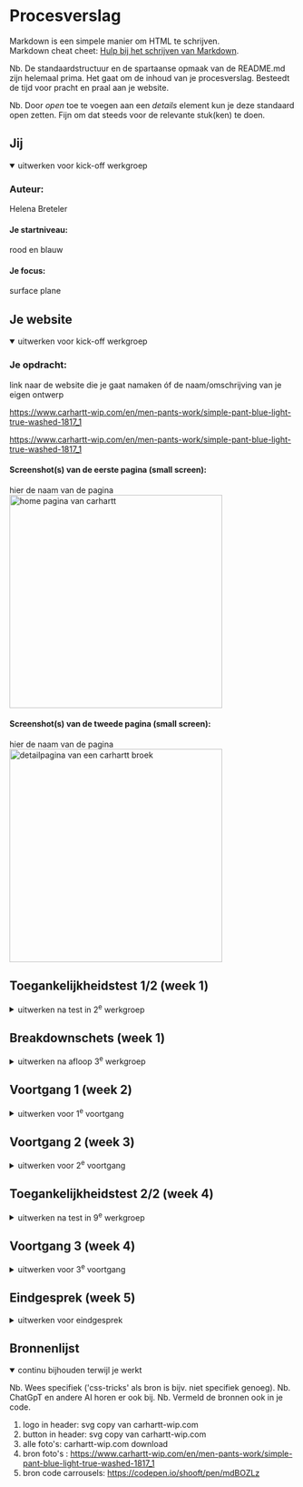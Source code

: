 # Procesverslag
Markdown is een simpele manier om HTML te schrijven.  
Markdown cheat cheet: [Hulp bij het schrijven van Markdown](https://github.com/adam-p/markdown-here/wiki/Markdown-Cheatsheet).

Nb. De standaardstructuur en de spartaanse opmaak van de README.md zijn helemaal prima. Het gaat om de inhoud van je procesverslag. Besteedt de tijd voor pracht en praal aan je website.

Nb. Door *open* toe te voegen aan een *details* element kun je deze standaard open zetten. Fijn om dat steeds voor de relevante stuk(ken) te doen.





## Jij

<details open>
  <summary>uitwerken voor kick-off werkgroep</summary>

  ### Auteur:
  Helena Breteler

  #### Je startniveau:
  rood en blauw

  #### Je focus:
  surface plane
 
</details>





## Je website

<details open>
  <summary>uitwerken voor kick-off werkgroep</summary>

  ### Je opdracht:
  link naar de website die je gaat namaken óf de naam/omschrijving van je eigen ontwerp
  
  https://www.carhartt-wip.com/en/men-pants-work/simple-pant-blue-light-true-washed-1817_1
  
  https://www.carhartt-wip.com/en/men-pants-work/simple-pant-blue-light-true-washed-1817_1

  #### Screenshot(s) van de eerste pagina (small screen): 
  hier de naam van de pagina  
  <img src="ScreenshotHomOfficialCarharttWIP.png" width="375px" alt="home pagina van carhartt">

  #### Screenshot(s) van de tweede pagina (small screen):
  hier de naam van de pagina  
  <img src="ScreenshotDetailpageCarharttWIPLandonPant.png" width="375px" alt="detailpagina van een carhartt broek">
 
</details>



## Toegankelijkheidstest 1/2 (week 1)

<details>
  <summary>uitwerken na test in 2<sup>e</sup> werkgroep</summary>

  ### Bevindingen
  Lijst met je bevindingen die in de test naar voren kwamen:
  De voice over gaat eerst de header langs ook op volgorde enb laat meteen weten dat je op de carhartt website bevind.
  Bij de iconen gaat die ze ook op volgorde langs, maar leest hij ook 'afbeelding', dat het een afbeelding is kan overgeslagen worden.
  Flag of the knop groep zegt hij een paar keer. onduidelijk of die de nav leest of de home pagina langs gaat.
  Hij leest de nav buiten beeld voor, per categorie. zou fijn zijn als die eerst 'men' women' etc voorleest dan 'men' en alles wat daaronder/daar in valt.
  Koppen begint bij de nieuwsletter, beetje gek vind ik. dit is ook de enige kop in de hele home pagina.
  
</details>



## Breakdownschets (week 1)

<details>
  <summary>uitwerken na afloop 3<sup>e</sup> werkgroep</summary>

  ### de hele pagina: 
  <img src="readme-images/sshomepagehelena.png" width="375px" alt="breakdown van de hele pagina">

  ### dynamisch deel (bijv menu): 
  <img src="readme-images/nav" width="375px" alt="breakdown van een dynamisch deel">

  ### wellicht nog een dynamisch deel (bijv filter): 
  <img src="readme-images/carroussel" width="375px" alt="breakdown van nog een dynamisch deel">

</details>





## Voortgang 1 (week 2)

<details>
  <summary>uitwerken voor 1<sup>e</sup> voortgang</summary>

  ### Stand van zaken
  hier dit ging goed & dit was lastig (neem ook screenshots op van delen van je website en code)


  ### Agenda voor meeting
  samen met je groepje opstellen

  | Michelle        |
  •⁠  animatie button (in zero state)
  •⁠  ⁠elementen apart aanspreken, lukt vaak wel maar niet altijd
  •⁠  ⁠opbouw zonder sections en div’jes te gebruiken vind ik nog moeilijk
  
  | Tess            |
  •  Flexbox in de header, ik krijg bepaalde elementen niet zoals ik wil
  •  Typografie lukt niet op alle elementen 
  •⁠  ⁠lastig om een opbouw te maken met weinig/geen div’s en classes
  
  | Sabri           |
  •  Hoe moet ik weten welke goede momenten zijn om flexbox en grid toe te passen?
  
  | Helena        |
  • Header recht krijgen met flexbx
  • GitHub link goed hebben staan



  ### Verslag van meeting
  hier na afloop snel de uitkomsten van de meeting vastleggen

  - Header staat goed met flexbox, maar nog niet recht met grid, volgende les
  - Font goed gekoppelt
  - mee gekeken met de bevindingen van de teamgenoten!

</details>





## Voortgang 2 (week 3)

<details>
  <summary>uitwerken voor 2<sup>e</sup> voortgang</summary>

  ### Stand van zaken
  hier dit ging goed & dit was lastig (neem ook screenshots op van delen van je website en code)


  ### Agenda voor meeting
  samen met je groepje opstellen

  | Michelle        |
  •⁠  
  
  | Tess            |
  •  het lukt niet goed om de header te stylen met flexbox en het werkt niet goed mee
  •⁠  ⁠mijn afbeeldingen op de homepage moeten een lijst zijn waar je doorheen kan scrollen maar het lukt niet helemaal goed
  •⁠  ⁠bij mijn tweede pagina heb ik een background color toegevoegd maar die wordt nu ook toegepast op elementen waarbij ik dat niet wil.
  
  | Sabri           |
  •  Wat is de beste manier om een hamburgermenu te maken?
  
  | Helena        |
  • Hoe kan ik de zoekbalk toevoegen


  ### Verslag van meeting
  hier na afloop snel de uitkomsten van de meeting vastleggen

  - https://codepen.io/shooft/pen/JjxmvrL
  - https://www.a11yproject.com/posts/how-to-hide-content/ (content laten voorlezen maar niet zien)
  

</details>





## Toegankelijkheidstest 2/2 (week 4)

<details>
  <summary>uitwerken na test in 9<sup>e</sup> werkgroep</summary>

  ### Bevindingen
  Lijst met je bevindingen die in de test naar voren kwamen (geef ook aan wat er verbeterd is):
  • De volgorde van de foto en kopjes omdraaien om duidelijker te maken waar de gebruiker naar kijkt. 

</details>





## Voortgang 3 (week 4)

<details>
  <summary>uitwerken voor 3<sup>e</sup> voortgang</summary>

  ### Stand van zaken
  hier dit ging goed & dit was lastig (neem ook screenshots op van delen van je website en code)


  ### Agenda voor meeting
  samen met je groepje opstellen

  | Michelle        |
  •⁠  
  
  | Tess            |
  •  Hoe moet de screen reader gebruiken
  
  | Sabri           |
  •  Wat is de beste manier om een hamburgermenu te maken?
  
  | Helena        |
  • socials in grid
  • footer form


  ### Verslag van meeting
  hier na afloop snel de uitkomsten van de meeting vastleggen

  - grijze overlay
  - hover en tab andere kleur voor toegankelijkheid

</details>





## Eindgesprek (week 5)

<details>
  <summary>uitwerken voor eindgesprek</summary>

  ### Je uitkomst - karakteristiek screenshots:
  <img src="readme-images/sshomepagehelena.png" width="375px" alt="uitomst opdracht 1">
  <img src="readme-images/ssdetailpagehelena.png" width="375px" alt="uitomst opdracht 1">


  ### Dit ging goed/Heb ik geleerd: 
  Korte omschrijving met plaatjes

  - de subscibe voor de newsletter responsive
  - scroll van artikelen toevoegen

    **herkansing**
  - tekst buiten beeld maar wel voor laten lezen door screen reader met a11y !!
  - foto's van detailpagina in carroussel op formaat zetten
  - dropdown - select option value
  - radiobuttons met tag radio, zelfde categorie door zelfde name te geven
  - hide content -
    .visually-hidden {
      clip: rect(0 0 0 0);
      clip-path: inset(50%);
      height: 1px;
      overflow: hidden;
      position: absolute;
      white-space: nowrap;
      width: 1px;
    }
    " class toevoegen aan plek die je niet wilt zien maar wel wilt oplezen.

  <img src="readme-images/nav" width="375px" alt="top">
  <img src="readme-images/header" width="375px" alt="top">
  <img src="readme-images/footer" width="375px" alt="top">
  <img src="readme-images/carroussel" width="375px" alt="top">
  <img src="readme-images/headerdetail" width="375px" alt="top">


  ### Dit was lastig/Is niet gelukt:
  Korte omschrijving met plaatjes

  - Read.me opnieuw schrijven
  - header van detail pagina goed zetten
  - social media logos padding op li gezet ipv op de svg zelf. waardoor de website nog stukje kon scrollen naar de     zijkant.
  
</details>





## Bronnenlijst

<details open>
  <summary>continu bijhouden terwijl je werkt</summary>

  Nb. Wees specifiek ('css-tricks' als bron is bijv. niet specifiek genoeg). 
  Nb. ChatGpT en andere AI horen er ook bij.
  Nb. Vermeld de bronnen ook in je code.

  1. logo in header: svg copy van carhartt-wip.com
  2. button in header: svg copy van carhartt-wip.com
  3. alle foto's: carhartt-wip.com download
  5. bron foto's : https://www.carhartt-wip.com/en/men-pants-work/simple-pant-blue-light-true-washed-1817_1
  6. bron code carrousels: https://codepen.io/shooft/pen/mdBOZLz

</details>
